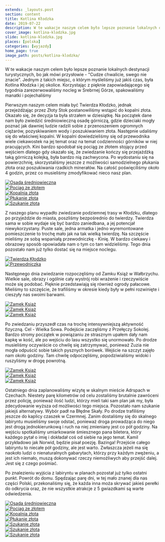 ```yaml
---
extends: _layouts.post
section: content
title: Kotlina Kłodzka
date: 2019-07-22
description: W te wakacje naszym celem było lepsze poznanie lokalnych destynacji turystycznych bo jak mówi przysłowie - "Cudze chwalicie, swego nie znacie".
cover_image: kotlina-klodzka.jpg
slide: kotlina-klodzka.jpg
places: [polska]
categories: [wyjazdy]
home_page: true
image_path: posts/kotlina-klodzka/
---
```


W te wakacje naszym celem było lepsze poznanie lokalnych destynacji turystycznych, bo jak mówi przysłowie - "Cudze chwalicie, swego nie znacie". Jednym z takich miejsc, o którym myśleliśmy już jakiś czas, była Kotlina Kłodzka i jej okolice. Korzystając z pięknie zapowiadającego się tygodnia zarezerwowaliśmy nocleg w Srebrnej Górze, spakowaliśmy manatki i pojechaliśmy

Pierwszym naszym celem miała być Twierdza Kłodzko, jednak przejeżdżając przez Złoty Stok postanowiliśmy wstąpić do kopalni złota. Okazało się, że decyzja ta była strzałem w dziesiątkę. Na początek dane nam było zwiedzić średniowieczną osadę górniczą, gdzie dzieciaki mogły poznać jak dawniej ludzie radzili sobie z przenoszeniem ogromnych ciężarów, pozyskiwaniem wody i poszukiwaniem złota. Następnie udaliśmy się do właściwej kopalni. W kopalni dowiedzieliśmy się od przewodnika wiele ciekawostek na jej temat oraz na temat codzienności górników w niej pracujących. Kini bardzo spodobał się pociąg ze złotem stojący przed wejściem dlatego gdy okazało się, że zwiedzanie kończy się przejażdżką taką górniczą kolejką, była bardzo nią zachwycona. Po wydostaniu się na powierzchnię, skorzystaliśmy jeszcze z możliwości samodzielnego płukania złota oraz poszukiwania rzadkich minerałów. Na całość poświęciliśmy około 4 godzin, przez co musieliśmy zmodyfikować nieco nasz plan.

<div class="flex items-stretch justify-between w-full my-8 flex-wrap">
    <div class="w-full sm:w-1/3 sm:pr-2">
        <a href="{{ $page->cloudinary }}{{ $page->postPhoto }}/{{ $page->cloudinaryId }}/{{ $page->image_path }}wioska.jpg">
            <img data-srcset="{{ $page->cloudinary }}{{ $page->postPhotoSmall }}/{{ $page->cloudinaryId }}/{{ $page->image_path }}wioska.jpg 768w,{{ $page->cloudinary }}{{ $page->postPhoto }}/{{ $page->cloudinaryId }}/{{ $page->image_path }}wioska.jpg 1400w" data-sizes="75vw,(min-width: 1024px) 900px" data-src="{{ $page->cloudinary }}{{ $page->postPhoto }}/{{ $page->cloudinaryId }}/{{ $page->image_path }}wioska.jpg" alt="Osada średniowieczna" class="lazy" loading="lazy">
        </a>
    </div>
    <div class="w-full mt-2 sm:mt-0 sm:w-1/3 sm:pr-2">
        <a href="{{ $page->cloudinary }}{{ $page->postPhoto }}/{{ $page->cloudinaryId }}/{{ $page->image_path }}pociag.jpg">
            <img data-srcset="{{ $page->cloudinary }}{{ $page->postPhotoSmall }}/{{ $page->cloudinaryId }}/{{ $page->image_path }}pociag.jpg 768w,{{ $page->cloudinary }}{{ $page->postPhoto }}/{{ $page->cloudinaryId }}/{{ $page->image_path }}pociag.jpg 1400w" data-sizes="75vw,(min-width: 1024px) 900px" data-src="{{ $page->cloudinary }}{{ $page->postPhoto }}/{{ $page->cloudinaryId }}/{{ $page->image_path }}pociag.jpg" alt="Pociąg ze złotem" class="lazy" loading="lazy">
        </a>
    </div>
    <div class="w-full mt-2 sm:mt-0 sm:w-1/3">
        <a href="{{ $page->cloudinary }}{{ $page->postPhoto }}/{{ $page->cloudinaryId }}/{{ $page->image_path }}kopalnia.jpg">
            <img data-srcset="{{ $page->cloudinary }}{{ $page->postPhotoSmall }}/{{ $page->cloudinaryId }}/{{ $page->image_path }}kopalnia.jpg 768w,{{ $page->cloudinary }}{{ $page->postPhoto }}/{{ $page->cloudinaryId }}/{{ $page->image_path }}kopalnia.jpg 1400w" data-sizes="75vw,(min-width: 1024px) 900px" data-src="{{ $page->cloudinary }}{{ $page->postPhoto }}/{{ $page->cloudinaryId }}/{{ $page->image_path }}kopalnia.jpg" alt="Kopalnia złota" class="lazy" loading="lazy">
        </a>
    </div>
    <div class="w-full mt-2 sm:w-1/2 sm:pr-2">
        <a href="{{ $page->cloudinary }}{{ $page->postPhoto }}/{{ $page->cloudinaryId }}/{{ $page->image_path }}plukanie.jpg">
            <img data-srcset="{{ $page->cloudinary }}{{ $page->postPhotoSmall }}/{{ $page->cloudinaryId }}/{{ $page->image_path }}plukanie.jpg 768w,{{ $page->cloudinary }}{{ $page->postPhoto }}/{{ $page->cloudinaryId }}/{{ $page->image_path }}plukanie.jpg 1400w" data-sizes="75vw,(min-width: 1024px) 900px" data-src="{{ $page->cloudinary }}{{ $page->postPhoto }}/{{ $page->cloudinaryId }}/{{ $page->image_path }}plukanie.jpg" alt="Płukanie złota" class="lazy" loading="lazy">
        </a>
    </div>
    <div class="w-full mt-2 sm:w-1/2">
        <a href="{{ $page->cloudinary }}{{ $page->postPhoto }}/{{ $page->cloudinaryId }}/{{ $page->image_path }}zloto.jpg">
            <img data-srcset="{{ $page->cloudinary }}{{ $page->postPhotoSmall }}/{{ $page->cloudinaryId }}/{{ $page->image_path }}zloto.jpg 768w,{{ $page->cloudinary }}{{ $page->postPhoto }}/{{ $page->cloudinaryId }}/{{ $page->image_path }}zloto.jpg 1400w" data-sizes="75vw,(min-width: 1024px) 900px" data-src="{{ $page->cloudinary }}{{ $page->postPhoto }}/{{ $page->cloudinaryId }}/{{ $page->image_path }}zloto.jpg" alt="Szukanie złota" class="lazy" loading="lazy">
        </a>
    </div>
</div>

Z naszego planu wypadło zwiedzanie podziemnej trasy w Kłodzku, dlatego po przyjeździe do miasta, poszliśmy bezpośrednio do twierdzy. Twierdza sama w sobie wydaje się być bardzo zaniedbana, a jej potencjał niewykorzystany. Puste sale, jedna armatka i jedno wyremontowane pomieszczenie to trochę mało jak na tak wielką twierdzę. Na szczęście mieliśmy ze sobą wspaniałą przewodniczkę - Kinię. W bardzo ciekawy i obrazowy sposób opowiadała nam o tym co tam widzieliśmy.
Tego dnia pozostało nam już tylko dostać się na miejsce noclegu.

<div class="flex items-stretch justify-between w-full my-8 flex-wrap">
    <div class="w-full sm:w-1/2 sm:pr-2">
        <a href="{{ $page->cloudinary }}{{ $page->postPhoto }}/{{ $page->cloudinaryId }}/{{ $page->image_path }}twierdza.jpg">
            <img data-srcset="{{ $page->cloudinary }}{{ $page->postPhotoSmall }}/{{ $page->cloudinaryId }}/{{ $page->image_path }}twierdza.jpg 768w,{{ $page->cloudinary }}{{ $page->postPhoto }}/{{ $page->cloudinaryId }}/{{ $page->image_path }}twierdza.jpg 1400w" data-sizes="75vw,(min-width: 1024px) 900px" data-src="{{ $page->cloudinary }}{{ $page->postPhoto }}/{{ $page->cloudinaryId }}/{{ $page->image_path }}twierdza.jpg" alt="Twierdza Kłodzko" class="lazy" loading="lazy">
        </a>
    </div>
    <div class="w-full mt-2 sm:mt-0 sm:w-1/2">
        <a href="{{ $page->cloudinary }}{{ $page->postPhoto }}/{{ $page->cloudinaryId }}/{{ $page->image_path }}przewodnik.jpg">
            <img data-srcset="{{ $page->cloudinary }}{{ $page->postPhotoSmall }}/{{ $page->cloudinaryId }}/{{ $page->image_path }}przewodnik.jpg 768w,{{ $page->cloudinary }}{{ $page->postPhoto }}/{{ $page->cloudinaryId }}/{{ $page->image_path }}przewodnik.jpg 1400w" data-sizes="75vw,(min-width: 1024px) 900px" data-src="{{ $page->cloudinary }}{{ $page->postPhoto }}/{{ $page->cloudinaryId }}/{{ $page->image_path }}przewodnik.jpg" alt="Przewodniczka" class="lazy" loading="lazy">
        </a>
    </div>
</div>

Następnego dnia zwiedzanie rozpoczęliśmy od Zamku Książ w Wałbrzychu. Wielkie sale, obrazy i ogólnie cały wystrój robi wrażenie i rzeczywiście może się podobać. Pięknie przedstawiają się również ogrody pałacowe. Mieliśmy to szczęście, że trafiliśmy w okresie kiedy były w pełni rozwinięte i cieszyły nas swoimi barwami. 

<div class="flex items-stretch justify-between w-full my-8 flex-wrap">
    <div class="w-full sm:w-1/3 sm:pr-2">
        <a href="{{ $page->cloudinary }}{{ $page->postPhoto }}/{{ $page->cloudinaryId }}/{{ $page->image_path }}ksiaz.jpg">
            <img data-srcset="{{ $page->cloudinary }}{{ $page->postPhotoSmall }}/{{ $page->cloudinaryId }}/{{ $page->image_path }}ksiaz.jpg 768w,{{ $page->cloudinary }}{{ $page->postPhoto }}/{{ $page->cloudinaryId }}/{{ $page->image_path }}ksiaz.jpg 1400w" data-sizes="75vw,(min-width: 1024px) 900px" data-src="{{ $page->cloudinary }}{{ $page->postPhoto }}/{{ $page->cloudinaryId }}/{{ $page->image_path }}ksiaz.jpg" alt="Zamek Książ" class="lazy" loading="lazy">
        </a>
    </div>
    <div class="w-full mt-2 sm:mt-0 sm:w-1/3 sm:pr-2">
        <a href="{{ $page->cloudinary }}{{ $page->postPhoto }}/{{ $page->cloudinaryId }}/{{ $page->image_path }}zamek.jpg">
            <img data-srcset="{{ $page->cloudinary }}{{ $page->postPhotoSmall }}/{{ $page->cloudinaryId }}/{{ $page->image_path }}zamek.jpg 768w,{{ $page->cloudinary }}{{ $page->postPhoto }}/{{ $page->cloudinaryId }}/{{ $page->image_path }}zamek.jpg 1400w" data-sizes="75vw,(min-width: 1024px) 900px" data-src="{{ $page->cloudinary }}{{ $page->postPhoto }}/{{ $page->cloudinaryId }}/{{ $page->image_path }}zamek.jpg" alt="Zamek Książ" class="lazy" loading="lazy">
        </a>
    </div>
    <div class="w-full mt-2 sm:mt-0 sm:w-1/3">
        <a href="{{ $page->cloudinary }}{{ $page->postPhoto }}/{{ $page->cloudinaryId }}/{{ $page->image_path }}ogrody.jpg">
            <img data-srcset="{{ $page->cloudinary }}{{ $page->postPhotoSmall }}/{{ $page->cloudinaryId }}/{{ $page->image_path }}ogrody.jpg 768w,{{ $page->cloudinary }}{{ $page->postPhoto }}/{{ $page->cloudinaryId }}/{{ $page->image_path }}ogrody.jpg 1400w" data-sizes="75vw,(min-width: 1024px) 900px" data-src="{{ $page->cloudinary }}{{ $page->postPhoto }}/{{ $page->cloudinaryId }}/{{ $page->image_path }}ogrody.jpg" alt="Zamek Książ" class="lazy" loading="lazy">
        </a>
    </div>
</div>

Po zwiedzaniu przyszedł czas na trochę intensywniejszą aktywność fizyczną. Cel - Wielka Sowa. Podejście zaczęliśmy z Przełęczy Sokolej. Bardzo stromy początek w powiązaniu ze strasznym upałem dały nam kapkę w kość, ale po wejściu do lasu wszystko się unormowało. Po drodze musieliśmy oczywiście co chwilę się zatrzymywać, ponieważ Zuzia nie mogła odpuścić sobie takich pysznych borówek. Wejście na szczyt zajęło nam około godziny. Tam chwilę odpoczęliśmy, popodziwialiśmy widoki i ruszyliśmy w drogę powrotną.

<div class="flex items-stretch justify-between w-full my-8 flex-wrap">
    <div class="w-full sm:w-1/3 sm:pr-2">
        <a href="{{ $page->cloudinary }}{{ $page->postPhoto }}/{{ $page->cloudinaryId }}/{{ $page->image_path }}wielka-sowa.jpg">
            <img data-srcset="{{ $page->cloudinary }}{{ $page->postPhotoSmall }}/{{ $page->cloudinaryId }}/{{ $page->image_path }}wielka-sowa.jpg 768w,{{ $page->cloudinary }}{{ $page->postPhoto }}/{{ $page->cloudinaryId }}/{{ $page->image_path }}wielka-sowa.jpg 1400w" data-sizes="75vw,(min-width: 1024px) 900px" data-src="{{ $page->cloudinary }}{{ $page->postPhoto }}/{{ $page->cloudinaryId }}/{{ $page->image_path }}wielka-sowa.jpg" alt="Zamek Książ" class="lazy" loading="lazy">
        </a>
    </div>
    <div class="w-full mt-2 sm:mt-0 sm:w-1/3 sm:pr-2">
        <a href="{{ $page->cloudinary }}{{ $page->postPhoto }}/{{ $page->cloudinaryId }}/{{ $page->image_path }}wielka-sowa-2.jpg">
            <img data-srcset="{{ $page->cloudinary }}{{ $page->postPhotoSmall }}/{{ $page->cloudinaryId }}/{{ $page->image_path }}wielka-sowa-2.jpg 768w,{{ $page->cloudinary }}{{ $page->postPhoto }}/{{ $page->cloudinaryId }}/{{ $page->image_path }}wielka-sowa-2.jpg 1400w" data-sizes="75vw,(min-width: 1024px) 900px" data-src="{{ $page->cloudinary }}{{ $page->postPhoto }}/{{ $page->cloudinaryId }}/{{ $page->image_path }}wielka-sowa-2.jpg" alt="Zamek Książ" class="lazy" loading="lazy">
        </a>
    </div>
    <div class="w-full mt-2 sm:mt-0 sm:w-1/3">
        <a href="{{ $page->cloudinary }}{{ $page->postPhoto }}/{{ $page->cloudinaryId }}/{{ $page->image_path }}wielka-sowa-3.jpg">
            <img data-srcset="{{ $page->cloudinary }}{{ $page->postPhotoSmall }}/{{ $page->cloudinaryId }}/{{ $page->image_path }}wielka-sowa-3.jpg 768w,{{ $page->cloudinary }}{{ $page->postPhoto }}/{{ $page->cloudinaryId }}/{{ $page->image_path }}wielka-sowa-3.jpg 1400w" data-sizes="75vw,(min-width: 1024px) 900px" data-src="{{ $page->cloudinary }}{{ $page->postPhoto }}/{{ $page->cloudinaryId }}/{{ $page->image_path }}wielka-sowa-3.jpg" alt="Zamek Książ" class="lazy" loading="lazy">
        </a>
    </div>
</div>

Ostatniego dnia zaplanowaliśmy wizytę w skalnym mieście Adrspach w Czechach. Niestety parę kilometrów od celu zostaliśmy brutalnie zawróceni przez policję, ponieważ ilość ludzi, którzy mieli taki sam plan jak my, była zdecydowanie wyższa od możliwości tego miejsca. Pozostało nam szukanie jakiejś alternatywy. Wybór padł na Błędne Skały. Po drodze trafiliśmy jeszcze do kaplicy czaszek w Czermnej. Zanim dostaliśmy się do skalnego labiryntu musieliśmy swoje odstać, ponieważ droga prowadząca do niego jest drogą jednokierunkową i ruch na niej zmieniany jest co pół godziny. Na wejściu spotkaliśmy umiarkowanie śmiesznego pana biletera, który każdego pytał o imię i dokładał coś od siebie na jego temat. Kamil przykładowo jak Norwid, będzie pisał poezję. Bazinga! Przejście całego labiryntu to niecałe pół godziny, ale jest warto. Zwłaszcza jeżeli ma się naokoło ludzi o nienaturalnych gabarytach, którzy przy każdym zwężeniu, a jest ich niemało, muszą dokonywać rzeczy niemożliwych aby przejść dalej. Jest się z czego pośmiać.

Po znalezieniu wyjścia z labiryntu w planach pozostał już tylko ostatni punkt. Powrót do domu. Spędzając parę dni, w tej mało znanej dla nas części Polski, przekonaliśmy się, że każda inna moża skrywać jakieś perełki do odkrycia oraz, że nie wszystkie atrakcje z 5 gwiazdkami są warte odwiedzenia.

<div class="flex items-stretch justify-between w-full my-8 flex-wrap">
    <div class="w-full sm:w-1/4 sm:pr-2">
        <a href="{{ $page->cloudinary }}{{ $page->postPhoto }}/{{ $page->cloudinaryId }}/{{ $page->image_path }}bledne-skaly.jpg">
            <img data-srcset="{{ $page->cloudinary }}{{ $page->postPhotoSmall }}/{{ $page->cloudinaryId }}/{{ $page->image_path }}bledne-skaly.jpg 768w,{{ $page->cloudinary }}{{ $page->postPhoto }}/{{ $page->cloudinaryId }}/{{ $page->image_path }}bledne-skaly.jpg 1400w" data-sizes="75vw,(min-width: 1024px) 900px" data-src="{{ $page->cloudinary }}{{ $page->postPhoto }}/{{ $page->cloudinaryId }}/{{ $page->image_path }}bledne-skaly.jpg" alt="Osada średniowieczna" class="lazy" loading="lazy">
        </a>
    </div>
    <div class="w-full mt-2 sm:mt-0 sm:w-1/4 sm:pr-2">
        <a href="{{ $page->cloudinary }}{{ $page->postPhoto }}/{{ $page->cloudinaryId }}/{{ $page->image_path }}bledne-skaly-2.jpg">
            <img data-srcset="{{ $page->cloudinary }}{{ $page->postPhotoSmall }}/{{ $page->cloudinaryId }}/{{ $page->image_path }}bledne-skaly-2.jpg 768w,{{ $page->cloudinary }}{{ $page->postPhoto }}/{{ $page->cloudinaryId }}/{{ $page->image_path }}bledne-skaly-2.jpg 1400w" data-sizes="75vw,(min-width: 1024px) 900px" data-src="{{ $page->cloudinary }}{{ $page->postPhoto }}/{{ $page->cloudinaryId }}/{{ $page->image_path }}bledne-skaly-2.jpg" alt="Pociąg ze złotem" class="lazy" loading="lazy">
        </a>
    </div>
    <div class="w-full mt-2 sm:mt-0 sm:w-1/4 sm:pr-2">
        <a href="{{ $page->cloudinary }}{{ $page->postPhoto }}/{{ $page->cloudinaryId }}/{{ $page->image_path }}bledne-skaly-3.jpg">
            <img data-srcset="{{ $page->cloudinary }}{{ $page->postPhotoSmall }}/{{ $page->cloudinaryId }}/{{ $page->image_path }}bledne-skaly-3.jpg 768w,{{ $page->cloudinary }}{{ $page->postPhoto }}/{{ $page->cloudinaryId }}/{{ $page->image_path }}bledne-skaly-3.jpg 1400w" data-sizes="75vw,(min-width: 1024px) 900px" data-src="{{ $page->cloudinary }}{{ $page->postPhoto }}/{{ $page->cloudinaryId }}/{{ $page->image_path }}bledne-skaly-3.jpg" alt="Kopalnia złota" class="lazy" loading="lazy">
        </a>
    </div>
    <div class="w-full mt-2 sm:mt-0 sm:w-1/4">
        <a href="{{ $page->cloudinary }}{{ $page->postPhoto }}/{{ $page->cloudinaryId }}/{{ $page->image_path }}bledne-skaly-4.jpg">
            <img data-srcset="{{ $page->cloudinary }}{{ $page->postPhotoSmall }}/{{ $page->cloudinaryId }}/{{ $page->image_path }}bledne-skaly-4.jpg 768w,{{ $page->cloudinary }}{{ $page->postPhoto }}/{{ $page->cloudinaryId }}/{{ $page->image_path }}bledne-skaly-4.jpg 1400w" data-sizes="75vw,(min-width: 1024px) 900px" data-src="{{ $page->cloudinary }}{{ $page->postPhoto }}/{{ $page->cloudinaryId }}/{{ $page->image_path }}bledne-skaly-4.jpg" alt="Płukanie złota" class="lazy" loading="lazy">
        </a>
    </div>
    <div class="w-full mt-2 sm:w-1/3 sm:pr-2">
        <a href="{{ $page->cloudinary }}{{ $page->postPhoto }}/{{ $page->cloudinaryId }}/{{ $page->image_path }}bledne-skaly-5.jpg">
            <img data-srcset="{{ $page->cloudinary }}{{ $page->postPhotoSmall }}/{{ $page->cloudinaryId }}/{{ $page->image_path }}bledne-skaly-5.jpg 768w,{{ $page->cloudinary }}{{ $page->postPhoto }}/{{ $page->cloudinaryId }}/{{ $page->image_path }}bledne-skaly-5.jpg 1400w" data-sizes="75vw,(min-width: 1024px) 900px" data-src="{{ $page->cloudinary }}{{ $page->postPhoto }}/{{ $page->cloudinaryId }}/{{ $page->image_path }}bledne-skaly-5.jpg" alt="Szukanie złota" class="lazy" loading="lazy">
        </a>
    </div>
    <div class="w-full mt-2 sm:w-1/3 sm:pr-2">
        <a href="{{ $page->cloudinary }}{{ $page->postPhoto }}/{{ $page->cloudinaryId }}/{{ $page->image_path }}bledne-skaly-6.jpg">
            <img data-srcset="{{ $page->cloudinary }}{{ $page->postPhotoSmall }}/{{ $page->cloudinaryId }}/{{ $page->image_path }}bledne-skaly-6.jpg 768w,{{ $page->cloudinary }}{{ $page->postPhoto }}/{{ $page->cloudinaryId }}/{{ $page->image_path }}bledne-skaly-6.jpg 1400w" data-sizes="75vw,(min-width: 1024px) 900px" data-src="{{ $page->cloudinary }}{{ $page->postPhoto }}/{{ $page->cloudinaryId }}/{{ $page->image_path }}bledne-skaly-6.jpg" alt="Szukanie złota" class="lazy" loading="lazy">
        </a>
    </div>
    <div class="w-full mt-2 sm:w-1/3">
        <a href="{{ $page->cloudinary }}{{ $page->postPhoto }}/{{ $page->cloudinaryId }}/{{ $page->image_path }}bledne-skaly-7.jpg">
            <img data-srcset="{{ $page->cloudinary }}{{ $page->postPhotoSmall }}/{{ $page->cloudinaryId }}/{{ $page->image_path }}bledne-skaly-7.jpg 768w,{{ $page->cloudinary }}{{ $page->postPhoto }}/{{ $page->cloudinaryId }}/{{ $page->image_path }}bledne-skaly-7.jpg 1400w" data-sizes="75vw,(min-width: 1024px) 900px" data-src="{{ $page->cloudinary }}{{ $page->postPhoto }}/{{ $page->cloudinaryId }}/{{ $page->image_path }}bledne-skaly-7.jpg" alt="Szukanie złota" class="lazy" loading="lazy">
        </a>
    </div>
</div>